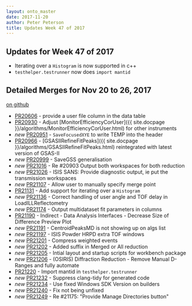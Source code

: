 ```yaml
---
layout: onto_master
date: 2017-11-20
author: Peter Peterson
title: Updates Week 47 of 2017
---
```

Updates for Week 47 of 2017
---------------------------
* Iterating over a `Histogram` is now supported in c++
* `testhelper.testrunner` now does `import mantid`

Detailed Merges for Nov 20 to 26, 2017
--------------------------------------
[on github](https://github.com/mantidproject/mantid/pulls?q=is%3Apr+merged%3A2017-11-21..2017-11-26)

* [PR20606](https://github.com/mantidproject/mantid/pull/20606) - provide a user file column in the data table
* [PR20930](https://github.com/mantidproject/mantid/pull/20930) - Adjust [MonitorEfficiencyCorUser]({{ site.docpage }}/algorithms/MonitorEfficiencyCorUser.html) for other instruments
* *new* [PR20951](https://github.com/mantidproject/mantid/pull/20951) - `SaveFocusedXYE` to write TEMP into the header
* [PR20966](https://github.com/mantidproject/mantid/pull/20966) - [GSASIIRefineFitPeaks]({{ site.docpage }}/algorithms/GSASIIRefineFitPeaks.html) reintegrated with latest version of GSAS-II
* *new* [PR20999](https://github.com/mantidproject/mantid/pull/20999) - SaveGSS generalisation
* *new* [PR21016](https://github.com/mantidproject/mantid/pull/21016) - Re #20903 Output both workspaces for both reduction
* *new* [PR21026](https://github.com/mantidproject/mantid/pull/21026) - ISIS SANS: Provide diagnostic output, ie put the transmission workspaces
* *new* [PR21107](https://github.com/mantidproject/mantid/pull/21107) - Allow user to manually specify merge point
* [PR21131](https://github.com/mantidproject/mantid/pull/21131) - Add support for iterating over a `Histogram`
* *new* [PR21136](https://github.com/mantidproject/mantid/pull/21136) - Correct handling of user angle and TOF delay in LoadILLReflectometry
* *new* [PR21174](https://github.com/mantidproject/mantid/pull/21174) - Output multidataset fit parameters in columns
* [PR21190](https://github.com/mantidproject/mantid/pull/21190) - Indirect - Data Analysis Interfaces - Decrease Size of Difference Preview Plot
* *new* [PR21191](https://github.com/mantidproject/mantid/pull/21191) - CentroidPeaksMD is not showing up on algs list
* *new* [PR21197](https://github.com/mantidproject/mantid/pull/21197) - ISIS Powder HRPD extra TOF windows
* *new* [PR21201](https://github.com/mantidproject/mantid/pull/21201) - Compress weighted events
* *new* [PR21202](https://github.com/mantidproject/mantid/pull/21202) - Added suffix in Merged or All reduction
* *new* [PR21205](https://github.com/mantidproject/mantid/pull/21205) - Intial layout and startup scripts for workbench package
* *new* [PR21206](https://github.com/mantidproject/mantid/pull/21206) - (OSIRIS) Diffraction Reduction - Remove Manual D-Ranges and fully automate
* [PR21220](https://github.com/mantidproject/mantid/pull/21220) - Import mantid in `testhelper.testrunner`
* *new* [PR21232](https://github.com/mantidproject/mantid/pull/21232) - Suppress clang-tidy for generated code
* *new* [PR21234](https://github.com/mantidproject/mantid/pull/21234) - Use fixed Windows SDK Version on builders
* *new* [PR21240](https://github.com/mantidproject/mantid/pull/21240) - Fix not being unfixed
* *new* [PR21249](https://github.com/mantidproject/mantid/pull/21249) - Re #21175: "Provide Manage Directories button"
